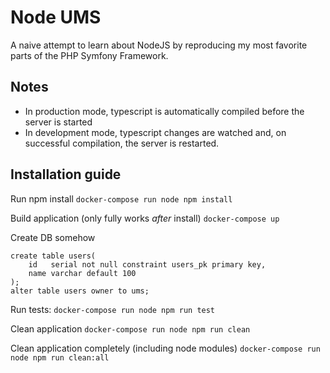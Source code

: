 Node UMS
========

A naive attempt to learn about NodeJS by reproducing my most favorite parts of the PHP Symfony Framework.

Notes
-----

- In production mode, typescript is automatically compiled before the server is started
- In development mode, typescript changes are watched and, on successful compilation, the server is restarted.

Installation guide
------------------

Run npm install
`docker-compose run node npm install`

Build application (only fully works _after_ install)
`docker-compose up`

Create DB somehow
```postgresql
create table users(
    id   serial not null constraint users_pk primary key,
    name varchar default 100
);
alter table users owner to ums;
```

Run tests:
`docker-compose run node npm run test`

Clean application
`docker-compose run node npm run clean`

Clean application completely (including node modules)
`docker-compose run node npm run clean:all`

